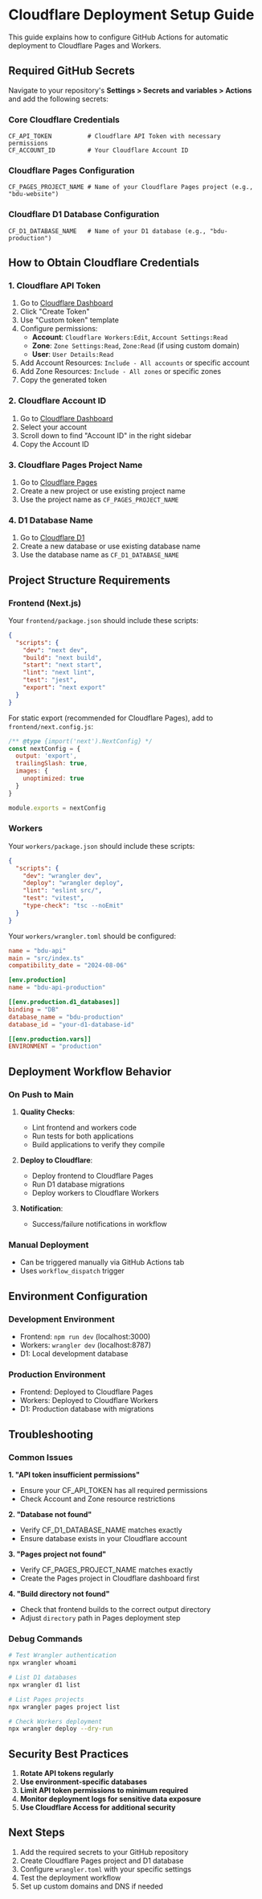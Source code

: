 # Cloudflare Deployment Setup Guide

This guide explains how to configure GitHub Actions for automatic deployment to Cloudflare Pages and Workers.

## Required GitHub Secrets

Navigate to your repository's **Settings > Secrets and variables > Actions** and add the following secrets:

### Core Cloudflare Credentials
```
CF_API_TOKEN          # Cloudflare API Token with necessary permissions
CF_ACCOUNT_ID         # Your Cloudflare Account ID
```

### Cloudflare Pages Configuration
```
CF_PAGES_PROJECT_NAME # Name of your Cloudflare Pages project (e.g., "bdu-website")
```

### Cloudflare D1 Database Configuration
```
CF_D1_DATABASE_NAME   # Name of your D1 database (e.g., "bdu-production")
```

## How to Obtain Cloudflare Credentials

### 1. Cloudflare API Token
1. Go to [Cloudflare Dashboard](https://dash.cloudflare.com/profile/api-tokens)
2. Click "Create Token"
3. Use "Custom token" template
4. Configure permissions:
   - **Account**: `Cloudflare Workers:Edit`, `Account Settings:Read`
   - **Zone**: `Zone Settings:Read`, `Zone:Read` (if using custom domain)
   - **User**: `User Details:Read`
5. Add Account Resources: `Include - All accounts` or specific account
6. Add Zone Resources: `Include - All zones` or specific zones
7. Copy the generated token

### 2. Cloudflare Account ID
1. Go to [Cloudflare Dashboard](https://dash.cloudflare.com/)
2. Select your account
3. Scroll down to find "Account ID" in the right sidebar
4. Copy the Account ID

### 3. Cloudflare Pages Project Name
1. Go to [Cloudflare Pages](https://dash.cloudflare.com/pages)
2. Create a new project or use existing project name
3. Use the project name as `CF_PAGES_PROJECT_NAME`

### 4. D1 Database Name
1. Go to [Cloudflare D1](https://dash.cloudflare.com/d1)
2. Create a new database or use existing database name
3. Use the database name as `CF_D1_DATABASE_NAME`

## Project Structure Requirements

### Frontend (Next.js)
Your `frontend/package.json` should include these scripts:
```json
{
  "scripts": {
    "dev": "next dev",
    "build": "next build",
    "start": "next start",
    "lint": "next lint",
    "test": "jest",
    "export": "next export"
  }
}
```

For static export (recommended for Cloudflare Pages), add to `frontend/next.config.js`:
```javascript
/** @type {import('next').NextConfig} */
const nextConfig = {
  output: 'export',
  trailingSlash: true,
  images: {
    unoptimized: true
  }
}

module.exports = nextConfig
```

### Workers
Your `workers/package.json` should include these scripts:
```json
{
  "scripts": {
    "dev": "wrangler dev",
    "deploy": "wrangler deploy",
    "lint": "eslint src/",
    "test": "vitest",
    "type-check": "tsc --noEmit"
  }
}
```

Your `workers/wrangler.toml` should be configured:
```toml
name = "bdu-api"
main = "src/index.ts"
compatibility_date = "2024-08-06"

[env.production]
name = "bdu-api-production"

[[env.production.d1_databases]]
binding = "DB"
database_name = "bdu-production"
database_id = "your-d1-database-id"

[[env.production.vars]]
ENVIRONMENT = "production"
```

## Deployment Workflow Behavior

### On Push to Main
1. **Quality Checks**: 
   - Lint frontend and workers code
   - Run tests for both applications
   - Build applications to verify they compile

2. **Deploy to Cloudflare**:
   - Deploy frontend to Cloudflare Pages
   - Run D1 database migrations
   - Deploy workers to Cloudflare Workers

3. **Notification**:
   - Success/failure notifications in workflow

### Manual Deployment
- Can be triggered manually via GitHub Actions tab
- Uses `workflow_dispatch` trigger

## Environment Configuration

### Development Environment
- Frontend: `npm run dev` (localhost:3000)
- Workers: `wrangler dev` (localhost:8787)
- D1: Local development database

### Production Environment
- Frontend: Deployed to Cloudflare Pages
- Workers: Deployed to Cloudflare Workers
- D1: Production database with migrations

## Troubleshooting

### Common Issues

**1. "API token insufficient permissions"**
- Ensure your CF_API_TOKEN has all required permissions
- Check Account and Zone resource restrictions

**2. "Database not found"**
- Verify CF_D1_DATABASE_NAME matches exactly
- Ensure database exists in your Cloudflare account

**3. "Pages project not found"**
- Verify CF_PAGES_PROJECT_NAME matches exactly
- Create the Pages project in Cloudflare dashboard first

**4. "Build directory not found"**
- Check that frontend builds to the correct output directory
- Adjust `directory` path in Pages deployment step

### Debug Commands
```bash
# Test Wrangler authentication
npx wrangler whoami

# List D1 databases
npx wrangler d1 list

# List Pages projects
npx wrangler pages project list

# Check Workers deployment
npx wrangler deploy --dry-run
```

## Security Best Practices

1. **Rotate API tokens regularly**
2. **Use environment-specific databases**
3. **Limit API token permissions to minimum required**
4. **Monitor deployment logs for sensitive data exposure**
5. **Use Cloudflare Access for additional security**

## Next Steps

1. Add the required secrets to your GitHub repository
2. Create Cloudflare Pages project and D1 database
3. Configure `wrangler.toml` with your specific settings
4. Test the deployment workflow
5. Set up custom domains and DNS if needed
